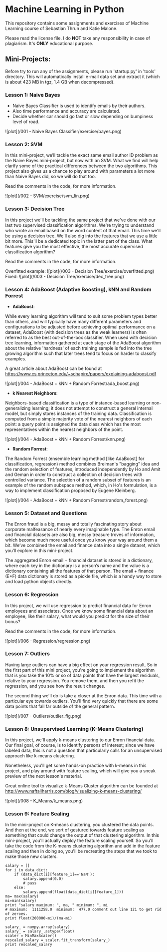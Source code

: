 # Machine Learning in Python

This repository contains some assignments and exercises of Machine Learning course of Sebastian Thrun and Katie Malone.

Please read the license file. I do **NOT** take any responsibility in case of plagiarism. It's **ONLY** educational purpose.

## Mini-Projects:

Before try to run any of the assignments, please run 'startup.py' in 'tools' directory. This will automatically install e-mail data set and extract it (which is about 423 MB in tgz, 1.4 GB when decompressed).

### Lesson 1: Naive Bayes

* Naive Bayes Classifier is used to identify emails by their authors. 
* Also time performance and accuracy are calculated.
* Decide whether car should go fast or slow depending on bumpiness level of road.

![plot](/001 - Naive Bayes Classifier/exercise/bayes.png)

### Lesson 2: SVM

In this mini-project, we’ll tackle the exact same email author ID problem as the Naive Bayes mini-project, but now with an SVM. What we find will help clarify some of the practical differences between the two algorithms. This project also gives us a chance to play around with parameters a lot more than Naive Bayes did, so we will do that too.

Read the comments in the code, for more information.

![plot](/002 - SVM/exercise/svm_lin.png)

### Lesson 3: Decision Tree

In this project we'll be tackling the same project that we've done with our last two supervised classification algorithms. We're trying to understand who wrote an email based on the word content of that email. This time we'll be using a decision tree. We'll also dig into the features that we use a little bit more. This'll be a dedicated topic in the latter part of the class. What features give you the most effective, the most accurate supervised classification algorithm?

Read the comments in the code, for more information.

Overfitted example:
![plot](/003 - Decision Tree/exercise/overfitted.png)
Fixed:
![plot](/003 - Decision Tree/exercise/dec_tree.png)


### Lesson 4: AdaBoost (Adaptive Boosting), kNN and Random Forrest

* **AdaBoost**:

While every learning algorithm will tend to suit some problem types better than others, and will typically have many different parameters and configurations to be adjusted before achieving optimal performance on a dataset, AdaBoost (with decision trees as the weak learners) is often referred to as the best out-of-the-box classifier. When used with decision tree learning, information gathered at each stage of the AdaBoost algorithm about the relative 'hardness' of each training sample is fed into the tree growing algorithm such that later trees tend to focus on harder to classify examples.

A great article about AdaBoost can be found at https://www.cs.princeton.edu/~schapire/papers/explaining-adaboost.pdf

![plot](/004 - AdaBoost + kNN +  Random Forrest/ada_boost.png)

* **k Nearest Neighbors**: 

Neighbors-based classification is a type of instance-based learning or non-generalizing learning; it does not attempt to construct a general internal model, but simply stores instances of the training data. Classification is computed from a simple majority vote of the nearest neighbors of each point: a query point is assigned the data class which has the most representatives within the nearest neighbors of the point.

![plot](/004 - AdaBoost + kNN +  Random Forrest/knn.png)


* **Random Forrest**:

The Random Forrest (ensemble learning method [like AdaBoost] for classification, regression) method combines Breiman's "bagging" idea and the random selection of features, introduced independently by Ho and Amit and Geman in order to construct a collection of decision trees with controlled variance. The selection of a random subset of features is an example of the random subspace method, which, in Ho's formulation, is a way to implement classification proposed by Eugene Kleinberg.

![plot](/004 - AdaBoost + kNN +  Random Forrest/random_forest.png)


### Lesson 5: Dataset and Questions

The Enron fraud is a big, messy and totally fascinating story about corporate malfeasance of nearly every imaginable type. The Enron email and financial datasets are also big, messy treasure troves of information, which become much more useful once you know your way around them a bit. We’ve combined the email and finance data into a single dataset, which you’ll explore in this mini-project.

The aggregated Enron email + financial dataset is stored in a dictionary, where each key in the dictionary is a person’s name and the value is a dictionary containing all the features of that person. The email + finance (E+F) data dictionary is stored as a pickle file, which is a handy way to store and load python objects directly. 

### Lesson 6: Regression

In this project, we will use regression to predict financial data for Enron employees and associates. Once we know some financial data about an employee, like their salary, what would you predict for the size of their bonus?

Read the comments in the code, for more information.

![plot](/006 - Regression/regression.png)


### Lesson 7: Outliers

Having large outliers can have a big effect on your regression result. So in the first part of this mini project, you're going to implement the algorithm that is you take the 10% or so of data points that have the largest residuals, relative to your regression. You remove them, and then you refit the regression, and you see how the result changes.

The second thing we'll do is take a closer at the Enron data. This time with a particular eye towards outliers. You'll find very quickly that there are some data points that fall far outside of the general pattern.

![plot](/007 - Outliers/outlier_fig.png)

### Lesson 8: Unsupervised Learning (K-Means Clustering)

In this project, we'll apply k-means clustering to our Enron financial data. Our final goal, of course, is to identify persons of interest; since we have labeled data, this is not a question that particularly calls for an unsupervised approach like k-means clustering.

Nonetheless, you'll get some hands-on practice with k-means in this project, and play around with feature scaling, which will give you a sneak preview of the next lesson's material.

Great online tool to visualize k-Means Cluster algorithm can be founded at http://www.naftaliharris.com/blog/visualizing-k-means-clustering/

![plot](/008 - K_Means/k_means.png)

### Lesson 9: Feature Scaling

In the mini-project on K-means clustering, you clustered the data points. And then at the end, we sort of gestured towards feature scaling as something that could change the output of that clustering algorithm. In this mini-project, you'll actually deploy the feature scaling yourself. So you'll take the code from the K-means clustering algorithm and add in the feature scaling and then in doing so, you'll be recreating the steps that we took to make those new clusters.

```
salary = []
for i in data_dict:
    if (data_dict[i][feature_1]=='NaN'):
        salary.append(0.0)
        # pass
    else:    
        salary.append(float(data_dict[i][feature_1]))
ma= max(salary)        
mi=min(salary)
print "salary maximum: ", ma, " minimum: ", mi
# maximum:  1111258.0  minimum:  477.0 comment out line 121 to get rid of zeroes.
print float(200000-mi)/(ma-mi)

salary_ = numpy.array(salary)
salary_ = salary_.astype(float)
scaler = MinMaxScaler()
rescaled_salary = scaler.fit_transform(salary_)
print rescaled_salary
```